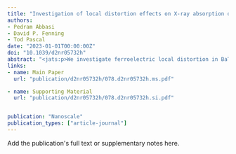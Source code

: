 ```yaml
---
title: "Investigation of local distortion effects on X-ray absorption of ferroelectric perovskites from first principles simulations"
authors:
- Pedram Abbasi
- David P. Fenning
- Tod Pascal
date: "2023-01-01T00:00:00Z"
doi: "10.1039/d2nr05732h"
abstract: "<jats:p>We investigate ferroelectric local distortion in BaTiO<jats:sub>3</jats:sub> with two widely used computational approaches with different treatments of many-body excitation effects.</jats:p>"
links:
- name: Main Paper
  url: "publication/d2nr05732h/078.d2nr05732h.ms.pdf"

- name: Supporting Material
  url: "publication/d2nr05732h/078.d2nr05732h.si.pdf"


publication: "Nanoscale"
publication_types: ["article-journal"]
---
```


Add the publication's full text or supplementary notes here.
